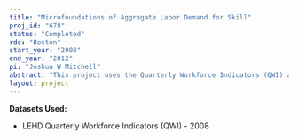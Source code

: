 ```yaml
---
title: "Microfoundations of Aggregate Labor Demand for Skill"
proj_id: "678"
status: "Completed"
rdc: "Boston"
start_year: "2008"
end_year: "2012"
pi: "Joshua W Mitchell"
abstract: "This project uses the Quarterly Workforce Indicators (QWI) and human capital ﬁ les to better understand how workforce and production aggregation choices aﬀect estimates of labor demand for skill and inﬂuence our understanding of recent changes in wage inequality. Decompositions of changes over time in employment and wage shares of skill and demographic groups, formal modeling and estimation of labor demand parameters, and correlations between demand and indicators of technology, capital, and trade from public-use datasets will be performed. These estimates will be generated at distinct levels of aggregated producer data: establishment, detailed industry, industry group, and economy-wide. The results will be used to reconcile microeconomic and macroeconomic trends in the wage structure and help evaluate competing explanations for the evolution of wage inequality."
layout: project
---
```


**Datasets Used:**

  - LEHD Quarterly Workforce Indicators (QWI) - 2008 

